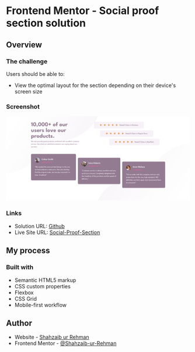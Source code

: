# Frontend Mentor - Social proof section solution
 
## Overview

### The challenge

Users should be able to:

- View the optimal layout for the section depending on their device's screen size

### Screenshot

![](./screenshot.png)

 
### Links

- Solution URL: [Github](https://github.com/Shahzaib-ur-Rehman/social-proof-section)
- Live Site URL: [Social-Proof-Section](https://your-live-site-url.com)

## My process

### Built with

- Semantic HTML5 markup
- CSS custom properties
- Flexbox
- CSS Grid
- Mobile-first workflow
 
## Author

- Website - [Shahzaib ur Rehman](https://www.linkedin.com/in/shahzaib-ur-rehman-2518b01b8/)
- Frontend Mentor - [@Shahzaib-ur-Rehman](https://www.frontendmentor.io/profile/Shahzaib-ur-Rehman)
